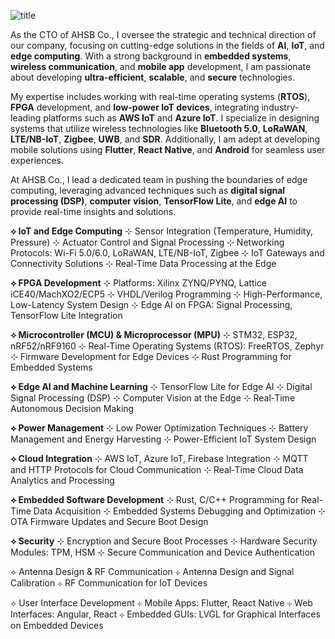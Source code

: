 ![title](bt.png)

As the CTO of AHSB Co., I oversee the strategic and technical direction of our company, focusing on cutting-edge solutions in the fields of **AI**, **IoT**, and **edge computing**. With a strong background in **embedded systems**, **wireless communication**, and **mobile app** development, I am passionate about developing **ultra-efficient**, **scalable**, and **secure** technologies.

My expertise includes working with real-time operating systems (**RTOS**), **FPGA** development, and **low-power IoT devices**, integrating industry-leading platforms such as **AWS IoT** and **Azure IoT**. I specialize in designing systems that utilize wireless technologies like **Bluetooth 5.0**, **LoRaWAN**, **LTE/NB-IoT**, **Zigbee**, **UWB**, and **SDR**. Additionally, I am adept at developing mobile solutions using **Flutter**, **React Native**, and **Android** for seamless user experiences.

At AHSB Co., I lead a dedicated team in pushing the boundaries of edge computing, leveraging advanced techniques such as **digital signal processing (DSP)**, **computer vision**, **TensorFlow Lite**, and **edge AI** to provide real-time insights and solutions.

**⟡ IoT and Edge Computing**
⊹ Sensor Integration (Temperature, Humidity, Pressure)
⊹ Actuator Control and Signal Processing
⊹ Networking Protocols: Wi-Fi 5.0/6.0, LoRaWAN, LTE/NB-IoT, Zigbee
⊹ IoT Gateways and Connectivity Solutions
⊹ Real-Time Data Processing at the Edge

**⟡ FPGA Development**
⊹ Platforms: Xilinx ZYNQ/PYNQ, Lattice iCE40/MachXO2/ECP5
⊹ VHDL/Verilog Programming
⊹ High-Performance, Low-Latency System Design
⊹ Edge AI on FPGA: Signal Processing, TensorFlow Lite Integration

**⟡ Microcontroller (MCU) & Microprocessor (MPU)**
⊹ STM32, ESP32, nRF52/nRF9160
⊹ Real-Time Operating Systems (RTOS): FreeRTOS, Zephyr
⊹ Firmware Development for Edge Devices
⊹ Rust Programming for Embedded Systems

**⟡ Edge AI and Machine Learning**
⊹ TensorFlow Lite for Edge AI
⊹ Digital Signal Processing (DSP)
⊹ Computer Vision at the Edge
⊹ Real-Time Autonomous Decision Making

**⟡ Power Management**
⊹ Low Power Optimization Techniques
⊹ Battery Management and Energy Harvesting
⊹ Power-Efficient IoT System Design

**⟡ Cloud Integration**
⊹ AWS IoT, Azure IoT, Firebase Integration
⊹ MQTT and HTTP Protocols for Cloud Communication
⊹ Real-Time Cloud Data Analytics and Processing

**⟡ Embedded Software Development**
⊹ Rust, C/C++ Programming for Real-Time Data Acquisition
⊹ Embedded Systems Debugging and Optimization
⊹ OTA Firmware Updates and Secure Boot Design

**⟡ Security**
⊹ Encryption and Secure Boot Processes
⊹ Hardware Security Modules: TPM, HSM
⊹ Secure Communication and Device Authentication

⟡ Antenna Design & RF Communication
⊹ Antenna Design and Signal Calibration
⊹ RF Communication for IoT Devices

⟡ User Interface Development
⊹ Mobile Apps: Flutter, React Native
⊹ Web Interfaces: Angular, React
⊹ Embedded GUIs: LVGL for Graphical Interfaces on Embedded Devices
 
